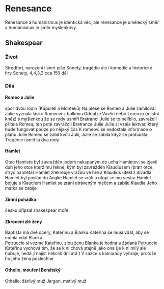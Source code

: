   # Renesance

Renesance a humanismus je identická věc, ale renesance je umělecký směr a humanismus je směr myšlenkový

## Shakespear
### Život
Stredfort, narození i smrt
píše Sonety, tragédie ale i komedie a historické hry
Sonety, 4,4,3,3 cca 150 děl



### Díla
#### Romeo a Julie
spor dvou rodin (Kapuleti a Monteků)
Na plese se Romeo a Julie zamilovali
Julie vyznala lásku Romeovi z balkónu
Oddal je Vavřín nebo Lorenzo (místní kněz) s myšlenkou že se rody usmíří
Bratranci Julie se to nelíbilo, zavraždil přítele Romea, ten poté  zavraždil Bratrance Julie
Julie si vzala lektvar, který bude fungovat pouze po nějaký čas
K romeovi se nedostala informace o plánu Julie
Romeo se zabil kvůli Julii, Julie se zabila když se probudila
Tragédie usmířila dva rody


#### Hamlet
Otec Hamleta byl zavražděn jedem nakapaným do ucha
Hamletovi se zjevil duh jeho otce kterž mu řekne, kým byl zavražděn Klaudiusem (bratr otce, strýc hamleta)
Hamlet zrekreuje vraždu ve hře a Klaudius utekl z divadla
Hamlet byl poslán do Anglie
Hamlet se vrátí a utopí se mu sestra
Hamlet bojuje s Klaudiem
Hamlet se zraní otráveným mečem a zabije Klaudia
Jeho matka se zabije

#### Zimní pohádka
česku připsal shakespear moře


#### Zkrocení zlé ženy
Baptista má dvě dcery, Kateřinu a Blanku
Kateřina se musí vdát, aby se mohla vdát Blanka  
Petruccio si vezme Kateřinu, zlou ženu
Blanka je hodná a žádaná
Petruccio Kateřinu vychová tím, že se k ní chová stejně jako ona (je k ní milý ale hubuje, nedá jí najíst několik dní atd.)
V sázce s kamarády vyhraje, protože ho jeho žena poslechne


#### Othello, mouření Benátský
Othello, žárlivý muž
Jargon, mstivý muž
